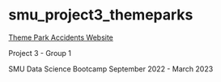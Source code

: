 # smu_project3_themeparks

[Theme Park Accidents Website](https://vm7568.github.io/smu_project3_themeparks/Omars%20Work/web/index.html)

Project 3 - Group 1

SMU Data Science Bootcamp September 2022 - March 2023
